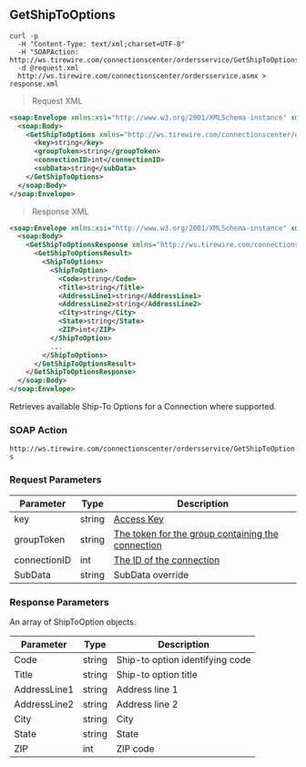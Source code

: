 ## GetShipToOptions

```shell
curl -p
  -H "Content-Type: text/xml;charset=UTF-8"
  -H "SOAPAction: http://ws.tirewire.com/connectionscenter/ordersservice/GetShipToOptions"
  -d @request.xml
  http://ws.tirewire.com/connectionscenter/ordersservice.asmx > response.xml
```

> Request XML

```xml
<soap:Envelope xmlns:xsi="http://www.w3.org/2001/XMLSchema-instance" xmlns:xsd="http://www.w3.org/2001/XMLSchema" xmlns:soap="http://schemas.xmlsoap.org/soap/envelope/">
  <soap:Body>
    <GetShipToOptions xmlns="http://ws.tirewire.com/connectionscenter/ordersservice">
      <key>string</key>
      <groupToken>string</groupToken>
      <connectionID>int</connectionID>
      <subData>string</subData>
    </GetShipToOptions>
  </soap:Body>
</soap:Envelope>
```

> Response XML

```xml
<soap:Envelope xmlns:xsi="http://www.w3.org/2001/XMLSchema-instance" xmlns:xsd="http://www.w3.org/2001/XMLSchema" xmlns:soap="http://schemas.xmlsoap.org/soap/envelope/">
  <soap:Body>
    <GetShipToOptionsResponse xmlns="http://ws.tirewire.com/connectionscenter/ordersservice">
      <GetShipToOptionsResult>
        <ShipToOptions>
          <ShipToOption>
            <Code>string</Code>
            <Title>string</Title>
            <AddressLine1>string</AddressLine1>
            <AddressLine2>string</AddressLine2>
            <City>string</City>
            <State>string</State>
            <ZIP>int</ZIP>
          </ShipToOption>
          ...
        </ShipToOptions>
      </GetShipToOptionsResult>
    </GetShipToOptionsResponse>
  </soap:Body>
</soap:Envelope>
```

Retrieves available Ship-To Options for a Connection where supported.

### SOAP Action
`http://ws.tirewire.com/connectionscenter/ordersservice/GetShipToOptions`

### Request Parameters
Parameter | Type | Description
--------- | ---- | -----------
key | string | [Access Key](#access-keys)
groupToken | string | [The token for the group containing the connection](#creating-a-group)
connectionID | int | [The ID of the connection](#get-connections-by-group-token)
SubData | string | SubData override

### Response Parameters
An array of ShipToOption objects.

Parameter | Type | Description
--------- | ---- | -----------
Code | string | Ship-to option identifying code
Title | string | Ship-to option title
AddressLine1 | string | Address line 1
AddressLine2 | string | Address line 2
City | string | City
State | string | State
ZIP | int | ZIP code
